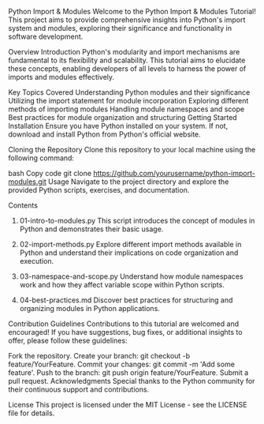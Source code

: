 Python Import & Modules
Welcome to the Python Import & Modules Tutorial! This project aims to provide comprehensive insights into Python's import system and modules, exploring their significance and functionality in software development.

Overview
Introduction
Python's modularity and import mechanisms are fundamental to its flexibility and scalability. This tutorial aims to elucidate these concepts, enabling developers of all levels to harness the power of imports and modules effectively.

Key Topics Covered
Understanding Python modules and their significance
Utilizing the import statement for module incorporation
Exploring different methods of importing modules
Handling module namespaces and scope
Best practices for module organization and structuring
Getting Started
Installation
Ensure you have Python installed on your system. If not, download and install Python from Python's official website.

Cloning the Repository
Clone this repository to your local machine using the following command:

bash
Copy code
git clone https://github.com/yourusername/python-import-modules.git
Usage
Navigate to the project directory and explore the provided Python scripts, exercises, and documentation.

Contents
1. 01-intro-to-modules.py
This script introduces the concept of modules in Python and demonstrates their basic usage.

2. 02-import-methods.py
Explore different import methods available in Python and understand their implications on code organization and execution.

3. 03-namespace-and-scope.py
Understand how module namespaces work and how they affect variable scope within Python scripts.

4. 04-best-practices.md
Discover best practices for structuring and organizing modules in Python applications.

Contribution Guidelines
Contributions to this tutorial are welcomed and encouraged! If you have suggestions, bug fixes, or additional insights to offer, please follow these guidelines:

Fork the repository.
Create your branch: git checkout -b feature/YourFeature.
Commit your changes: git commit -m 'Add some feature'.
Push to the branch: git push origin feature/YourFeature.
Submit a pull request.
Acknowledgments
Special thanks to the Python community for their continuous support and contributions.

License
This project is licensed under the MIT License - see the LICENSE file for details.



